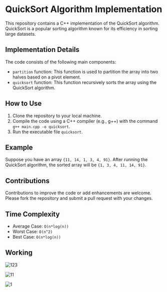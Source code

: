 # QuickSort Algorithm Implementation

This repository contains a C++ implementation of the QuickSort algorithm. QuickSort is a popular sorting algorithm known for its efficiency in sorting large datasets.

## Implementation Details

The code consists of the following main components:
- `partition` function: This function is used to partition the array into two halves based on a pivot element.
- `quicksort` function: This function recursively sorts the array using the QuickSort algorithm.

## How to Use

1. Clone the repository to your local machine.
2. Compile the code using a C++ compiler (e.g., g++) with the command `g++ main.cpp -o quicksort`.
3. Run the executable file `quicksort`.

## Example

Suppose you have an array `{11, 14, 1, 3, 4, 91}`. After running the QuickSort algorithm, the sorted array will be `{1, 3, 4, 11, 14, 91}`.

## Contributions

Contributions to improve the code or add enhancements are welcome. Please fork the repository and submit a pull request with your changes.

## Time Complexity

- Average Case: `O(n*log(n))`
- Worst Case: `O(n^2)`
- Best Case: `O(n*log(n))`

## Working 
![123](https://github.com/Rex-Underground/Complexity-and-Analysis-of-Algorithms/assets/158386292/5b601b5e-ecbc-4d59-af2c-6c50f8530a5d)

![11](https://github.com/Rex-Underground/Complexity-and-Analysis-of-Algorithms/assets/158386292/46874c26-61cb-4bf6-b9cf-ca36f6ee5eb8)

![1](https://github.com/Rex-Underground/Complexity-and-Analysis-of-Algorithms/assets/158386292/0000dedd-2a7a-44a2-b2b6-51f91d331200)




